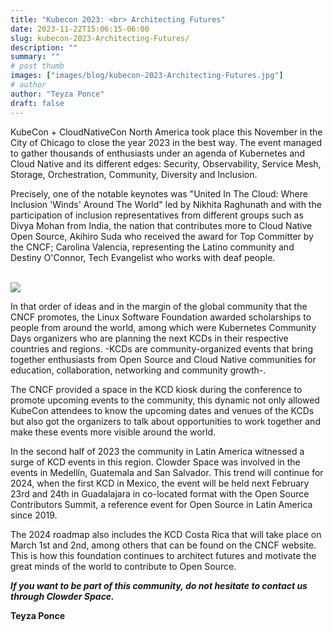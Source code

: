 ```yaml
---
title: "Kubecon 2023: <br> Architecting Futures"
date: 2023-11-22T15:06:15-06:00
slug: kubecon-2023-Architecting-Futures/
description: ""
summary: ""
# post thumb
images: ["images/blog/kubecon-2023-Architecting-Futures.jpg"]
# author
author: "Teyza Ponce"
draft: false
---
```



KubeCon + CloudNativeCon North America took place this November in the City of Chicago to close the year 2023 in the best way. The event managed to gather thousands of enthusiasts under an agenda of Kubernetes and Cloud Native and its different edges: Security, Observability, Service Mesh, Storage, Orchestration, Community, Diversity and Inclusion. 

Precisely, one of the notable keynotes was "United In The Cloud: Where Inclusion 'Winds' Around The World" led by Nikhita Raghunath and with the participation of inclusion representatives from different groups such as Divya Mohan from India, the nation that contributes more to Cloud Native Open Source, Akihiro Suda who received the award for Top Committer by the CNCF; Carolina Valencia, representing the Latino community and Destiny O'Connor, Tech Evangelist who works with deaf people.

<br>
 <img src="/images/blog/kubecon-2023-Architecting-Futures-blog.jpeg" class="img-fluid mx-auto d-block" >
<br>

In that order of ideas and in the margin of the global community that the CNCF promotes, the Linux Software Foundation awarded scholarships to people from around the world, among which were Kubernetes Community Days organizers who are planning the next KCDs in their respective countries and regions. -KCDs are community-organized events that bring together enthusiasts from Open Source and Cloud Native communities for education, collaboration, networking and community growth-. 

The CNCF provided a space in the KCD kiosk during the conference to promote upcoming events to the community, this dynamic not only allowed KubeCon attendees to know the upcoming dates and venues of the KCDs but also got the organizers to talk about opportunities to work together and make these events more visible around the world. 

In the second half of 2023 the community in Latin America witnessed a surge of KCD events in this region. Clowder Space was involved in the events in Medellín, Guatemala and San Salvador. This trend will continue for 2024, when the first KCD in Mexico, the event will be held next February 23rd and 24th in Guadalajara in co-located format with the Open Source Contributors Summit, a reference event for Open Source in Latin America since 2019. 

The 2024 roadmap also includes the KCD Costa Rica that will take place on March 1st and 2nd, among others that can be found on the CNCF website. This is how this foundation continues to architect futures and motivate the great minds of the world to contribute to Open Source.

***If you want to be part of this community, do not hesitate to contact us through Clowder Space.***


<strong><p class="text-right te">Teyza Ponce</p></strong>
